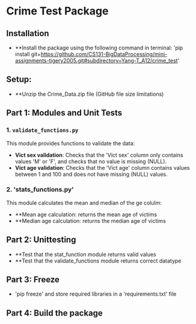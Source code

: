 # Crime Test Package

## Installation
- **Install the package using the following command in terminal: 'pip install git+https://github.com/CS131-BigDataProcessing/mini-assignments-tigery2005.git#subdirectory=Yang-T_A12/crime_test'

## Setup:
- **Unzip the Crime_Data.zip file (GitHub file size limitations)

## Part 1: Modules and Unit Tests

### 1. `validate_functions.py`
This module provides functions to validate the data:
- **Vict sex validation**: Checks that the 'Vict sex' column only contains values 'M' or 'F', and checks that no value is missing (NULL).
- **Vict age validation**: Checks that the 'Vict age' column contains values between 1 and 100 and does not have missing (NULL) values.

### 2. 'stats_functions.py'
This module calculates the mean and median of the ge colulm:
- **Mean age calculation: returns the mean age of victims
- **Median age calculation: returns the median age of victims

## Part 2: Unittesting

- **Test that the stat_function module returns valid values
- **Test that the validate_functions module returns correct datatype

## Part 3: Freeze 

- 'pip freeze' and store required libraries in a 'requirements.txt' file

## Part 4: Build the package 














